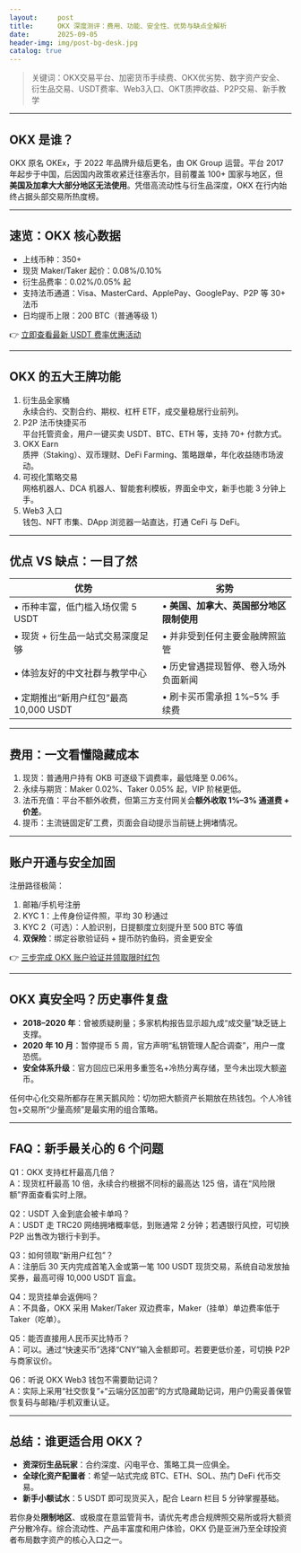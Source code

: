 ```yaml
---
layout:     post
title:      OKX 深度测评：费用、功能、安全性、优势与缺点全解析
date:       2025-09-05
header-img: img/post-bg-desk.jpg
catalog: true
---
```


> 关键词：OKX交易平台、加密货币手续费、OKX优劣势、数字资产安全、衍生品交易、USDT费率、Web3入口、OKT质押收益、P2P交易、新手教学

---

## OKX 是谁？
OKX 原名 OKEx，于 2022 年品牌升级后更名，由 OK Group 运营。平台 2017 年起步于中国，后因国内政策收紧迁往塞舌尔，目前覆盖 100+ 国家与地区，但 **美国及加拿大大部分地区无法使用**。凭借高流动性与衍生品深度，OKX 在行内始终占据头部交易所热度榜。

---

## 速览：OKX 核心数据
- 上线币种：350+  
- 现货 Maker/Taker 起价：0.08%/0.10%  
- 衍生品费率：0.02%/0.05% 起  
- 支持法币通道：Visa、MasterCard、ApplePay、GooglePay、P2P 等 30+ 法币  
- 日均提币上限：200 BTC（普通等级 1）

👉 [立即查看最新 USDT 费率优惠活动](https://okxdog.com/)

---

## OKX 的五大王牌功能
1. 衍生品全家桶  
   永续合约、交割合约、期权、杠杆 ETF，成交量稳居行业前列。  
2. P2P 法币快捷买币  
   平台托管资金，用户一键买卖 USDT、BTC、ETH 等，支持 70+ 付款方式。  
3. OKX Earn  
   质押（Staking）、双币理财、DeFi Farming、策略跟单，年化收益随市场波动。  
4. 可视化策略交易  
   网格机器人、DCA 机器人、智能套利模板，界面全中文，新手也能 3 分钟上手。  
5. Web3 入口  
   钱包、NFT 市集、DApp 浏览器一站直达，打通 CeFi 与 DeFi。

---

## 优点 VS 缺点：一目了然
| 优势 | 劣势 |
| --- | --- |
| • 币种丰富，低门槛入场仅需 5 USDT | • **美国、加拿大、英国部分地区限制使用** |
| • 现货 + 衍生品一站式交易深度足够 | • 并非受到任何主要金融牌照监管 |
| • 体验友好的中文社群与教学中心 | • 历史曾遇提现暂停、卷入场外负面新闻 |
| • 定期推出“新用户红包”最高 10,000 USDT | • 刷卡买币需承担 1%–5% 手续费 |

---

## 费用：一文看懂隐藏成本
1. 现货：普通用户持有 OKB 可逐级下调费率，最低降至 0.06%。  
2. 永续与期货：Maker 0.02%、Taker 0.05% 起，VIP 阶梯更低。  
3. 法币充值：平台不额外收费，但第三方支付网关会**额外收取 1%–3% 通道费 + 价差**。  
4. 提币：主流链固定矿工费，页面会自动提示当前链上拥堵情况。

---

## 账户开通与安全加固
注册路径极简：  
1. 邮箱/手机号注册  
2. KYC 1：上传身份证件照，平均 30 秒通过  
3. KYC 2（可选）：人脸识别，日提额度立刻提升至 500 BTC 等值  
4. **双保险**：绑定谷歌验证码 + 提币防钓鱼码，资金更安全

👉 [三步完成 OKX 账户验证并领取限时红包](https://okxdog.com/)

---

## OKX 真安全吗？历史事件复盘

- **2018–2020 年**：曾被质疑刷量；多家机构报告显示超九成“成交量”缺乏链上支撑。  
- **2020 年 10 月**：暂停提币 5 周，官方声明“私钥管理人配合调查”，用户一度恐慌。  
- **安全体系升级**：官方回应已采用多重签名+冷热分离存储，至今未出现大额盗币。  

任何中心化交易所都存在黑天鹅风险：切勿把大额资产长期放在热钱包。个人冷钱包+交易所“少量高频”是最实用的组合策略。

---

## FAQ：新手最关心的 6 个问题

Q1：OKX 支持杠杆最高几倍？  
A：现货杠杆最高 10 倍，永续合约根据不同标的最高达 125 倍，请在“风险限额”界面查看实时上限。

Q2：USDT 入金到底会被卡单吗？  
A：USDT 走 TRC20 网络拥堵概率低，到账通常 2 分钟；若遇银行风控，可切换 P2P 出售改为银行卡到手。

Q3：如何领取“新用户红包”？  
A：注册后 30 天内完成首笔入金或第一笔 100 USDT 现货交易，系统自动发放抽奖券，最高可得 10,000 USDT 盲盒。

Q4：现货挂单会返佣吗？  
A：不具备，OKX 采用 Maker/Taker 双边费率，Maker（挂单）单边费率低于 Taker（吃单）。

Q5：能否直接用人民币买比特币？  
A：可以。通过“快速买币”选择“CNY”输入金额即可。若要更低价差，可切换 P2P 与商家议价。

Q6：听说 OKX Web3 钱包不需要助记词？  
A：实际上采用“社交恢复”+“云端分区加密”的方式隐藏助记词，用户仍需妥善保管恢复码与邮箱/手机双重认证。

---

## 总结：谁更适合用 OKX？

- **资深衍生品玩家**：合约深度、闪电平仓、策略工具一应俱全。  
- **全球化资产配置者**：希望一站式完成 BTC、ETH、SOL、热门 DeFi 代币交易。  
- **新手小额试水**：5 USDT 即可现货买入，配合 Learn 栏目 5 分钟掌握基础。  

若你身处**限制地区**、或极度在意监管背书，请优先考虑合规牌照交易所或将大额资产分散冷存。综合流动性、产品丰富度和用户体验，OKX 仍是亚洲乃至全球投资者布局数字资产的核心入口之一。
